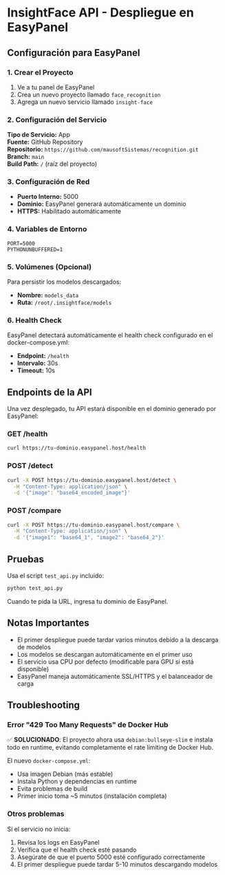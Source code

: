 # InsightFace API - Despliegue en EasyPanel

## Configuración para EasyPanel

### 1. Crear el Proyecto

1. Ve a tu panel de EasyPanel
2. Crea un nuevo proyecto llamado `face_recognition`
3. Agrega un nuevo servicio llamado `insight-face`

### 2. Configuración del Servicio

**Tipo de Servicio:** App  
**Fuente:** GitHub Repository  
**Repositorio:** `https://github.com/mausoftSistemas/recognition.git`  
**Branch:** `main`  
**Build Path:** `/` (raíz del proyecto)  

### 3. Configuración de Red

- **Puerto Interno:** 5000
- **Dominio:** EasyPanel generará automáticamente un dominio
- **HTTPS:** Habilitado automáticamente

### 4. Variables de Entorno

```
PORT=5000
PYTHONUNBUFFERED=1
```

### 5. Volúmenes (Opcional)

Para persistir los modelos descargados:
- **Nombre:** `models_data`
- **Ruta:** `/root/.insightface/models`

### 6. Health Check

EasyPanel detectará automáticamente el health check configurado en el docker-compose.yml:
- **Endpoint:** `/health`
- **Intervalo:** 30s
- **Timeout:** 10s

## Endpoints de la API

Una vez desplegado, tu API estará disponible en el dominio generado por EasyPanel:

### GET /health
```bash
curl https://tu-dominio.easypanel.host/health
```

### POST /detect
```bash
curl -X POST https://tu-dominio.easypanel.host/detect \
  -H "Content-Type: application/json" \
  -d '{"image": "base64_encoded_image"}'
```

### POST /compare
```bash
curl -X POST https://tu-dominio.easypanel.host/compare \
  -H "Content-Type: application/json" \
  -d '{"image1": "base64_1", "image2": "base64_2"}'
```

## Pruebas

Usa el script `test_api.py` incluido:

```bash
python test_api.py
```

Cuando te pida la URL, ingresa tu dominio de EasyPanel.

## Notas Importantes

- El primer despliegue puede tardar varios minutos debido a la descarga de modelos
- Los modelos se descargan automáticamente en el primer uso
- El servicio usa CPU por defecto (modificable para GPU si está disponible)
- EasyPanel maneja automáticamente SSL/HTTPS y el balanceador de carga

## Troubleshooting

### Error "429 Too Many Requests" de Docker Hub

✅ **SOLUCIONADO**: El proyecto ahora usa `debian:bullseye-slim` e instala todo en runtime, evitando completamente el rate limiting de Docker Hub.

El nuevo `docker-compose.yml`:
- Usa imagen Debian (más estable)
- Instala Python y dependencias en runtime
- Evita problemas de build
- Primer inicio toma ~5 minutos (instalación completa)

### Otros problemas

Si el servicio no inicia:
1. Revisa los logs en EasyPanel
2. Verifica que el health check esté pasando
3. Asegúrate de que el puerto 5000 esté configurado correctamente
4. El primer despliegue puede tardar 5-10 minutos descargando modelos